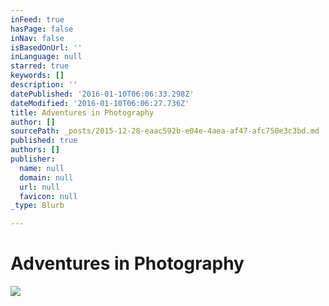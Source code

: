 ```yaml
---
inFeed: true
hasPage: false
inNav: false
isBasedOnUrl: ''
inLanguage: null
starred: true
keywords: []
description: ''
datePublished: '2016-01-10T06:06:33.298Z'
dateModified: '2016-01-10T06:06:27.736Z'
title: Adventures in Photography
author: []
sourcePath: _posts/2015-12-28-eaac592b-e04e-4aea-af47-afc750e3c3bd.md
published: true
authors: []
publisher:
  name: null
  domain: null
  url: null
  favicon: null
_type: Blurb

---
```

# **Adventures in Photography**
![](https://s3-us-west-2.amazonaws.com/the-grid-img/p/f74a6b03fb46f29b388354d4e6eb63944e94107f.jpg)